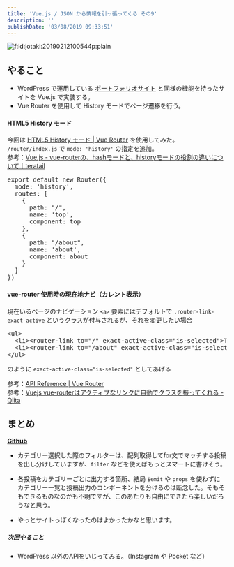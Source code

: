 ```yaml
---
title: 'Vue.js / JSON から情報を引っ張ってくる その9'
description: ''
publishDate: '03/08/2019 09:33:51'
---
```


<p><span itemscope itemtype="http://schema.org/Photograph"><img src="/images/hatena/20190212100544.png" alt="f:id:jotaki:20190212100544p:plain" title="f:id:jotaki:20190212100544p:plain" class="hatena-fotolife" itemprop="image" /></span></p>

<h2>やること</h2>

<ul>
<li>WordPress で運用している <a href="https://works.yuheijotaki.com">ポートフォリオサイト</a> と同様の機能を持ったサイトを Vue.js で実装する。</li>
<li>Vue Router を使用して History モードでページ遷移を行う。</li>
</ul>

<h4>HTML5 History モード</h4>

<p>今回は <a href="https://router.vuejs.org/ja/guide/essentials/history-mode.html#%E3%82%B5%E3%83%BC%E3%83%90%E3%83%BC%E3%81%AE%E8%A8%AD%E5%AE%9A%E4%BE%8B">HTML5 History モード | Vue Router</a> を使用してみた。<br/>
<code>/router/index.js</code> で <code>mode: 'history'</code> の指定を追加。<br/>
参考：<a href="https://teratail.com/questions/112717">Vue.js - vue-routerの、hashモードと、historyモードの役割の違いについて｜teratail</a></p>

<pre class="code lang-javascript" data-lang="javascript" data-unlink><span class="synStatement">export</span> <span class="synStatement">default</span> <span class="synStatement">new</span> Router(<span class="synIdentifier">{</span>
  mode: <span class="synConstant">'history'</span>,
  routes: <span class="synIdentifier">[</span>
    <span class="synIdentifier">{</span>
      path: <span class="synConstant">&quot;/&quot;</span>,
      name: <span class="synConstant">'top'</span>,
      component: <span class="synStatement">top</span>
    <span class="synIdentifier">}</span>,
    <span class="synIdentifier">{</span>
      path: <span class="synConstant">&quot;/about&quot;</span>,
      name: <span class="synConstant">'about'</span>,
      component: about
    <span class="synIdentifier">}</span>
  <span class="synIdentifier">]</span>
<span class="synIdentifier">}</span>)
</pre>

<h4>vue-router 使用時の現在地ナビ（カレント表示）</h4>

<p>現在いるページのナビゲーション <code>&lt;a&gt;</code> 要素にはデフォルトで <code>.router-link-exact-active</code> というクラスが付与されるが、それを変更したい場合</p>

<pre class="code lang-html" data-lang="html" data-unlink><span class="synIdentifier">&lt;</span><span class="synStatement">ul</span><span class="synIdentifier">&gt;</span>
  <span class="synIdentifier">&lt;</span><span class="synStatement">li</span><span class="synIdentifier">&gt;&lt;</span>router-<span class="synStatement">link</span><span class="synIdentifier"> to=</span><span class="synConstant">&quot;/&quot;</span><span class="synIdentifier"> exact-active-</span><span class="synType">class</span><span class="synIdentifier">=</span><span class="synConstant">&quot;is-selected&quot;</span><span class="synIdentifier">&gt;</span>Top<span class="synIdentifier">&lt;/</span>router-<span class="synStatement">link</span><span class="synIdentifier">&gt;&lt;/</span><span class="synStatement">li</span><span class="synIdentifier">&gt;</span>
  <span class="synIdentifier">&lt;</span><span class="synStatement">li</span><span class="synIdentifier">&gt;&lt;</span>router-<span class="synStatement">link</span><span class="synIdentifier"> to=</span><span class="synConstant">&quot;/about&quot;</span><span class="synIdentifier"> exact-active-</span><span class="synType">class</span><span class="synIdentifier">=</span><span class="synConstant">&quot;is-selected&quot;</span><span class="synIdentifier">&gt;</span>About<span class="synIdentifier">&lt;/</span>router-<span class="synStatement">link</span><span class="synIdentifier">&gt;&lt;/</span><span class="synStatement">li</span><span class="synIdentifier">&gt;</span>
<span class="synIdentifier">&lt;/</span><span class="synStatement">ul</span><span class="synIdentifier">&gt;</span>
</pre>

<p>のように <code>exact-active-class="is-selected"</code> としてあげる</p>

<p>参考：<a href="https://router.vuejs.org/api/#event">API Reference | Vue Router</a><br/>
参考：<a href="https://qiita.com/kimullaa/items/a75a47f504c75058081f">Vuejs vue-routerはアクティブなリンクに自動でクラスを振ってくれる - Qiita</a></p>

<h2>まとめ</h2>

<p><a href="https://github.com/yuheijotaki/vue-study_20190304"><strong>Github</strong></a></p>

<ul>
<li><p>カテゴリー選択した際のフィルターは、配列取得してfor文でマッチする投稿を出し分けしていますが、<code>filter</code> などを使えばもっとスマートに書けそう。</p></li>
<li><p>各投稿をカテゴリーごとに出力する箇所、結局 <code>$emit</code> や <code>props</code> を使わずに カテゴリー一覧と投稿出力のコンポーネントを分けるのは断念した。そもそもできるものなのかも不明ですが、このあたりも自由にできたら楽しいだろうなと思う。</p></li>
<li>やっとサイトっぽくなったのはよかったかなと思います。</li>
</ul>

<h5>次回やること</h5>

<ul>
<li>WordPress 以外のAPIをいじってみる。（Instagram や Pocket など）</li>
</ul>
